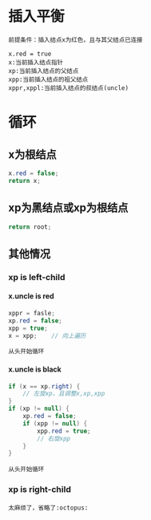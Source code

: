 # 插入平衡
`前提条件：插入结点x为红色，且与其父结点已连接  `

	x.red = true
	x:当前插入结点指针  
	xp:当前插入结点的父结点  
	xpp:当前插入结点的祖父结点  
	xppr,xppl:当前插入结点的叔结点(uncle)  
    
# 循环

## x为根结点
```java  
x.red = false;  
return x;  
```

## xp为黑结点或xp为根结点
```java  
return root;  
```

## 其他情况

### xp is left-child
#### x.uncle is red
```java  
xppr = fasle;  
xp.red = false;  
xpp = true;  
x = xpp;	// 向上遍历
```   
`从头开始循环`
#### x.uncle is black
```java  
if (x == xp.right) {  
	// 左旋xp，且调整x,xp,xpp  
}  
if (xp != null) {  
	xp.red = false;  
	if (xpp != null) {  
		xpp.red = true;  
		// 右旋xpp  
	}  
}  
```  
```从头开始循环```

### xp is right-child
```太麻烦了，省略了:octopus:```
